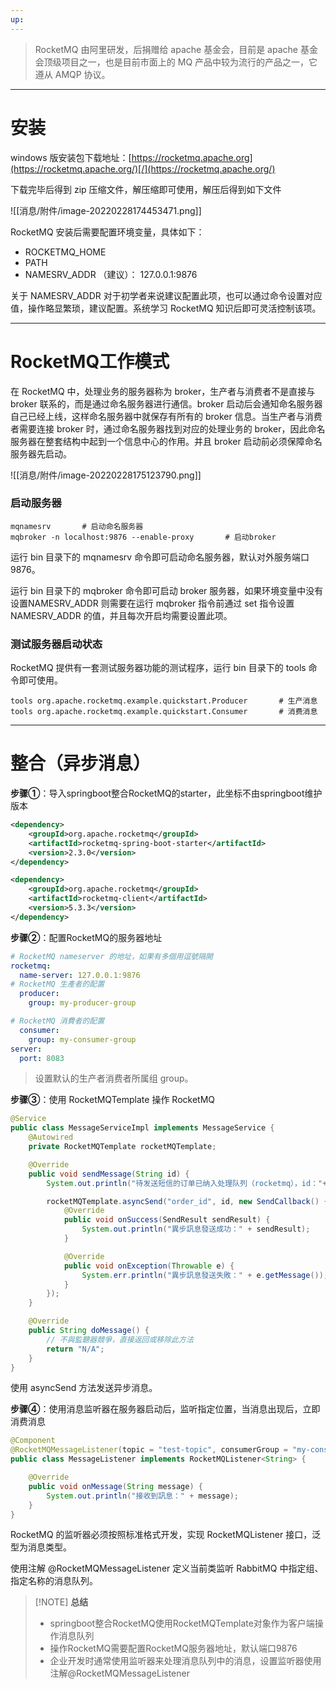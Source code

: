 ```yaml
---
up:
---
```

> RocketMQ 由阿里研发，后捐赠给 apache 基金会，目前是 apache 基金会顶级项目之一，也是目前市面上的 MQ 产品中较为流行的产品之一，它遵从 AMQP 协议。

---
# 安装

​windows 版安装包下载地址：[https://rocketmq.apache.org](https://rocketmq.apache.org/)[/](https://rocketmq.apache.org/)

下载完毕后得到 zip 压缩文件，解压缩即可使用，解压后得到如下文件

![[消息/附件/image-20220228174453471.png]]

​RocketMQ 安装后需要配置环境变量，具体如下：

- ROCKETMQ_HOME
- PATH
- NAMESRV_ADDR （建议）： 127.0.0.1:9876

​关于 NAMESRV_ADDR 对于初学者来说建议配置此项，也可以通过命令设置对应值，操作略显繁琐，建议配置。系统学习 RocketMQ 知识后即可灵活控制该项。

---

# **RocketMQ工作模式**

​在 RocketMQ 中，处理业务的服务器称为 broker，生产者与消费者不是直接与 broker 联系的，而是通过命名服务器进行通信。broker 启动后会通知命名服务器自己已经上线，这样命名服务器中就保存有所有的 broker 信息。当生产者与消费者需要连接 broker 时，通过命名服务器找到对应的处理业务的 broker，因此命名服务器在整套结构中起到一个信息中心的作用。并且 broker 启动前必须保障命名服务器先启动。

![[消息/附件/image-20220228175123790.png]]

### **启动服务器**

```shell
mqnamesrv		# 启动命名服务器
mqbroker -n localhost:9876 --enable-proxy		# 启动broker
```

​运行 bin 目录下的 mqnamesrv 命令即可启动命名服务器，默认对外服务端口 9876。

​运行 bin 目录下的 mqbroker 命令即可启动 broker 服务器，如果环境变量中没有设置NAMESRV_ADDR 则需要在运行 mqbroker 指令前通过 set 指令设置 NAMESRV_ADDR 的值，并且每次开启均需要设置此项。

### **测试服务器启动状态**

​RocketMQ 提供有一套测试服务器功能的测试程序，运行 bin 目录下的 tools 命令即可使用。

```shell
tools org.apache.rocketmq.example.quickstart.Producer		# 生产消息
tools org.apache.rocketmq.example.quickstart.Consumer		# 消费消息
```

---

# 整合（异步消息）

**步骤①**：导入springboot整合RocketMQ的starter，此坐标不由springboot维护版本

```xml
<dependency>
	<groupId>org.apache.rocketmq</groupId>
	<artifactId>rocketmq-spring-boot-starter</artifactId>
	<version>2.3.0</version>
</dependency>

<dependency>
	<groupId>org.apache.rocketmq</groupId>
	<artifactId>rocketmq-client</artifactId>
	<version>5.3.3</version>
</dependency>
```

**步骤②**：配置RocketMQ的服务器地址

```yaml
# RocketMQ nameserver 的地址，如果有多個用逗號隔開
rocketmq:
  name-server: 127.0.0.1:9876
# RocketMQ 生產者的配置
  producer:
    group: my-producer-group

# RocketMQ 消費者的配置
  consumer:
    group: my-consumer-group
server:
  port: 8083
```

> 设置默认的生产者消费者所属组 group。 

**步骤③**：使用 RocketMQTemplate 操作 RocketMQ

```java
@Service
public class MessageServiceImpl implements MessageService {
    @Autowired
    private RocketMQTemplate rocketMQTemplate;

    @Override
    public void sendMessage(String id) {
        System.out.println("待发送短信的订单已纳入处理队列（rocketmq），id："+id);

        rocketMQTemplate.asyncSend("order_id", id, new SendCallback() {
            @Override
            public void onSuccess(SendResult sendResult) {
                System.out.println("異步訊息發送成功：" + sendResult);
            }

            @Override
            public void onException(Throwable e) {
                System.err.println("異步訊息發送失敗：" + e.getMessage());
            }
        });
    }

    @Override
    public String doMessage() {
        // 不與監聽器競爭，直接返回或移除此方法
        return "N/A";
    }
}
```

​使用 asyncSend 方法发送异步消息。

**步骤④**：使用消息监听器在服务器启动后，监听指定位置，当消息出现后，立即消费消息

```JAVA
@Component
@RocketMQMessageListener(topic = "test-topic", consumerGroup = "my-consumer-group")
public class MessageListener implements RocketMQListener<String> {

    @Override
    public void onMessage(String message) {
        System.out.println("接收到訊息：" + message);
    }
}
```

​RocketMQ 的监听器必须按照标准格式开发，实现 RocketMQListener 接口，泛型为消息类型。

​使用注解 @RocketMQMessageListener 定义当前类监听 RabbitMQ 中指定组、指定名称的消息队列。

> [!NOTE] **总结**
> 
> - springboot整合RocketMQ使用RocketMQTemplate对象作为客户端操作消息队列
> - 操作RocketMQ需要配置RocketMQ服务器地址，默认端口9876
> - 企业开发时通常使用监听器来处理消息队列中的消息，设置监听器使用注解@RocketMQMessageListener

